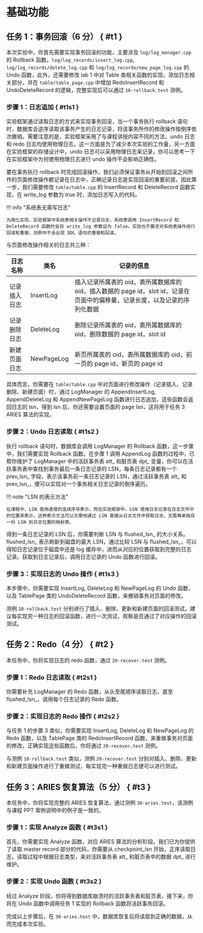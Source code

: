 # 基础功能

## 任务 1：事务回滚（6 分） { #t1 }

本次实验中，你首先需要实现事务回滚的功能，主要涉及 `log/log_manager.cpp` 的 Rollback 函数，`log/log_records/insert_log.cpp`, `log/log_records/delete_log.cpp` 和 `log/log_records/new_page_log.cpp` 的 Undo 函数，此外，还需要修改 lab 1 中对 Table 类相关函数的实现，添加日志相关部分，并在 `table/table_page.cpp` 中增加 RedoInsertRecord 和 UndoDeleteRecord 的逻辑，完整实现后可以通过 `10-rollback.test` 测例。

### 步骤 1：日志追加 { #t1s1 }

实验框架通过读取日志的方式来实现事务回滚，当一个事务执行 rollback 语句时，数据库会逆序读取该事务产生的日志记录，将该事务所作的修改操作按倒序依次撤销。需要注意的是，实验框架采用了与课程讲授内容不同的方法，undo 日志和 redo 日志均使用物理日志。这一方面是为了减少本次实验的工作量，另一方面在实验框架的存储设计中，undo 日志可以采用物理日志来记录，你可以思考一下在实验框架中为何使用物理日志进行 undo 操作不会影响正确性。

要在事务执行 rollback 时完成回滚操作，我们必须保证事务从开始到回滚之间所作的页面修改操作都记录在日志中，正确记录日志是实现回滚的重要前提。因此第一步，我们需要修改 `table/table.cpp` 的 InsertRecord 和 DeleteRecord 函数实现，在 write_log 参数为 true 时，添加日志写入的代码。

!!! info "系统表无需写日志"

    为简化实现，实验框架中系统表相关操作不记录日志，系统表调用 InsertRecord 和 DeleteRecord 函数时会将 write_log 参数设为 false。实验也不要求对系统表操作进行回滚和重做，测例中不会出现 DDL 语句的重做和回滚。

与页面修改操作相关的日志共三种：

| 日志名称     | 类名       | 记录的信息                                                                                                                  |
| ------------ | ---------- | --------------------------------------------------------------------------------------------------------------------------- |
| 记录插入日志 | InsertLog  | 插入记录所属表的 oid，表所属数据库的 oid，插入数据的 page id，slot id，记录在页面中的偏移量，记录长度，以及记录的序列化数据 |
| 记录删除日志 | DeleteLog  | 删除记录所属表的 oid，表所属数据库的 oid，删除数据的 page id，slot id                                                       |
| 新建页面日志 | NewPageLog | 新页所属表的 oid，表所属数据库的 oid，前一页的 page id，新页的 page id                                                      |

具体而言，你需要在 `table/table.cpp` 中对页面进行修改操作（记录插入、记录删除、新建页面）时，通过 LogManager 的 AppendInsertLog, AppendDeleteLog 和 AppendNewPageLog 函数进行日志追加，这些函数会返回日志的 lsn，得到 lsn 后，你还需要设置页面的 page lsn，这将用于任务 3 ARIES 算法的实现。

### 步骤 2：Undo 日志读取 { #t1s2 }

执行 rollback 语句时，数据库会调用 LogManager 的 Rollback 函数，这一步骤中，我们需要实现 Rollback 函数。在步骤 1 调用 AppendLog 函数的过程中，已帮你维护了 LogManager 中的活跃事务表 att\_ 和脏页表 dpt\_ 变量，你可以在活跃事务表中查找到事务最后一条日志记录的 LSN，每条日志记录都有一个 prev_lsn\_ 字段，表示该事务前一条日志记录的 LSN，通过活跃事务表 att\_ 和 prev_lsn\_，便可以实现对一个事务相关日志记录的倒序遍历。

!!! note "LSN 的表示方法"

    在课程中，LSN 使用递增的连续序号表示，而在实验框架中，LSN 使用日志记录在日志文件中的位置来表示，这种表示方法可以方便地通过 LSN 直接从日志文件中获取日志，无需再单独存一份 LSN 到日志位置的映射表。

得到一条日志记录的 LSN 后，你需要判断 LSN 与 flushed_lsn\_ 的大小关系。flushed_lsn\_ 表示刷新到磁盘的最大 LSN，通过比较 LSN 与 flushed_lsn\_，可以得知日志记录位于磁盘中还是 log 缓存中，进而从对应的位置获取到完整的日志记录。获取到日志记录后，调用日志记录的 Undo 函数进行回滚。

### 步骤 3：实现日志的 Undo 操作 { #t1s3 }

本步骤中，你需要实现 InsertLog, DeleteLog 和 NewPageLog 的 Undo 函数，以及 TablePage 类的 UndoDeleteRecord 函数，来撤销事务对页面的修改。

测例 `10-rollback.test` 分别进行了插入、删除、更新和新建页面的回滚测试，建议每实现完一种日志的回滚函数，进行一次测试，观察是否通过了对应操作的回滚测试。

## 任务 2：Redo（4 分） { #t2 }

本任务中，你将实现日志的 redo 函数，通过 `20-recover.test` 测例。

### 步骤 1：Redo 日志读取 { #t2s1 }

你需要补充 LogManager 的 Redo 函数，从头至尾顺序读取日志，直至 flushed_lsn\_，调用每个日志记录的 Redo 函数。

### 步骤 2：实现日志的 Redo 操作 { #t2s2 }

与任务 1 的步骤 3 类似，你需要实现 InsertLog, DeleteLog 和 NewPageLog 的 Redo 函数，以及 TablePage 类的 RedoInsertRecord 函数，来重做事务对页面的修改，正确实现这些函数后，你将通过 `20-recover.test` 测例。

与测例 `10-rollback.test` 类似，测例 `20-recover.test` 分别对插入、删除、更新和新建页面操作进行了重做测试，每实现完一种重做日志便可以进行测试。

## 任务 3：ARIES 恢复算法（5 分） { #t3 }

本任务中，你将实现完整的 ARIES 恢复算法，通过测例 `30-aries.test`，该测例与课程 PPT 案例说明中的例子是一致的。

### 步骤 1：实现 Analyze 函数 { #t3s1 }

首先，你需要实现 Analyze 函数，对应 ARIES 算法的分析阶段。我们已为你提供了读取 master record 部分的代码，你需要从 checkpoint_lsn 开始，正序读取日志，读取过程中根据日志类型，来对活跃事务表 att\_ 和脏页表中的数据 dpt\_ 进行维护。

### 步骤 2：实现 Undo 函数 { #t3s2 }

经过 Analyze 阶段，你将得到数据库崩溃时的活跃事务表和脏页表，接下来，你将在 Undo 函数中调用任务 1 实现的 Rollback 函数将活跃事务回滚。

完成以上步骤后，在 `30-aries.test` 中，数据库恢复后将读取到正确的数据，从而完成本次实验。

<!-- ### 步骤 3：优化 Redo 次数 { #t3s3 }

你需要根据分析阶段维护的脏页表，在 redo 时根据脏页表中的 rec_lsn\_，页面的 page_lsn\_，以及日志的 lsn 的大小关系，判断 redo 操作是否有必要进行。每进行一次 redo 操作，你需要调用 LogManager 的 IncrementRedoCount 函数，统计 redo 操作次数。

正确实现本步骤后，你将通过测例 `30-aries.test`，从而完成本次实验。 -->
